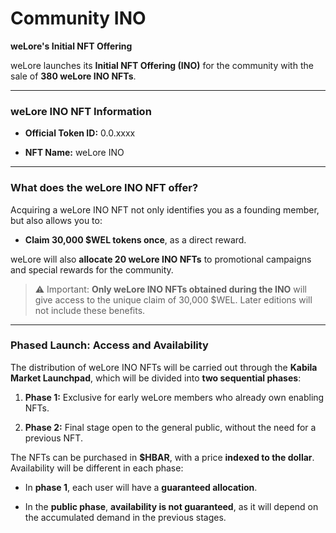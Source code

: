 # Community INO

**weLore's Initial NFT Offering**

weLore launches its **Initial NFT Offering (INO)** for the community with the sale of **380 weLore INO NFTs**.

* * *

### weLore INO NFT Information

-   **Official Token ID:** 0.0.xxxx

-   **NFT Name:** weLore INO


* * *

### What does the weLore INO NFT offer?

Acquiring a weLore INO NFT not only identifies you as a founding member, but also allows you to:

-   **Claim 30,000 $WEL tokens once**, as a direct reward.


weLore will also **allocate 20 weLore INO NFTs** to promotional campaigns and special rewards for the community.

> ⚠️ Important: **Only weLore INO NFTs obtained during the INO** will give access to the unique claim of 30,000 $WEL. Later editions will not include these benefits.

* * *

### Phased Launch: Access and Availability

The distribution of weLore INO NFTs will be carried out through the **Kabila Market Launchpad**, which will be divided into **two sequential phases**:

1.  **Phase 1:** Exclusive for early weLore members who already own enabling NFTs.

2.  **Phase 2:** Final stage open to the general public, without the need for a previous NFT.


The NFTs can be purchased in **$HBAR**, with a price **indexed to the dollar**. Availability will be different in each phase:

-   In **phase 1**, each user will have a **guaranteed allocation**.

-   In the **public phase**, **availability is not guaranteed**, as it will depend on the accumulated demand in the previous stages.